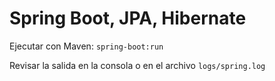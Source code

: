 # Spring Boot, JPA, Hibernate


Ejecutar con Maven: `spring-boot:run`

Revisar la salida en la consola o en el archivo 
`logs/spring.log`


 